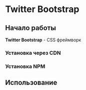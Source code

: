 # Twitter Bootstrap

## Начало работы
**Twitter Bootstrap** - CSS фреймворк
### Установка через CDN

### Установка NPM

## Использование


